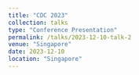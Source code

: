```yaml
---
title: "CDC 2023"
collection: talks
type: "Conference Presentation"
permalink: /talks/2023-12-10-talk-2
venue: "Singapore"
date: 2023-12-10
location: "Singapore"
---
```

